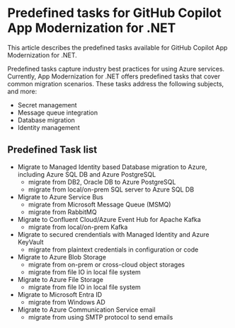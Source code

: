 # Predefined tasks for GitHub Copilot App Modernization for .NET

This article describes the predefined tasks available for GitHub Copilot App Modernization for .NET.

Predefined tasks capture industry best practices for using Azure services. Currently, App Modernization for .NET offers predefined tasks that cover common migration scenarios. These tasks address the following subjects, and more:

- Secret management
- Message queue integration
- Database migration
- Identity management

## Predefined Task list
- Migrate to Managed Identity based Database migration to Azure, including Azure SQL DB and Azure PostgreSQL
    - migrate from DB2, Oracle DB to Azure PostgreSQL
    - migrate from local/on-prem SQL server to Azure SQL DB
- Migrate to Azure Service Bus
    - migrate from Microsoft Message Queue (MSMQ)
    - migrate from RabbitMQ
- Migrate to Confluent Cloud/Azure Event Hub for Apache Kafka
    - migrate from local/on-prem Kafka
- Migrate to secured crendentials with Managed Identity and Azure KeyVault
    - migrate from plaintext credentials in configuration or code
- Migrate to Azure Blob Storage
    - migrate from on-prem or cross-cloud object storages
    - migrate from file IO in local file system
- Migrate to Azure File Storage
    - migrate from file IO in local file system
- Migrate to Microsoft Entra ID
    - migrate from Windows AD
- Migrate to Azure Communication Service email
    - migrate from using SMTP protocol to send emails